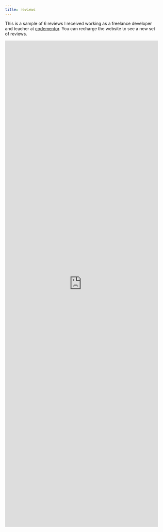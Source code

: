 ```yaml
---
title: reviews
---
```

This is a sample of 6 reviews I received working as a freelance developer and teacher at [codementor](https://www.codementor.io/@mathiasgatti). You can recharge the website to see a new set of reviews.

<iframe src="https://reviews.mathigatti.com/" frameBorder="0" scrolling="no" width="100%" height="1600px"></iframe>
